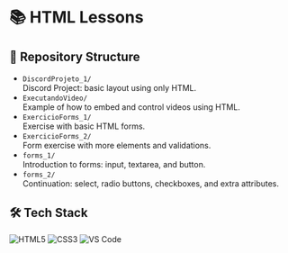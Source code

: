 # 📚 HTML Lessons

## 📁 Repository Structure

- `DiscordProjeto_1/`  
  Discord Project: basic layout using only HTML.  
- `ExecutandoVideo/`  
  Example of how to embed and control videos using HTML.  
- `ExercicioForms_1/`  
  Exercise with basic HTML forms.  
- `ExercicioForms_2/`  
  Form exercise with more elements and validations.  
- `forms_1/`  
  Introduction to forms: input, textarea, and button.  
- `forms_2/`  
  Continuation: select, radio buttons, checkboxes, and extra attributes.

## 🛠️ Tech Stack

![HTML5](https://img.shields.io/badge/HTML5-E34F26?style=for-the-badge&logo=html5&logoColor=white)
![CSS3](https://img.shields.io/badge/CSS3-1572B6?style=for-the-badge&logo=css3&logoColor=white)
![VS Code](https://img.shields.io/badge/VS_Code-007ACC?style=for-the-badge&logo=visual-studio-code&logoColor=white)
